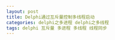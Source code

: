```yaml
---
layout: post
title: Delphi通过互斥量控制多线程启动
categories: delphi之多进程 delphi之多线程
tags: delphi 互斥量 多进程 多线程 线程同步
---
```

